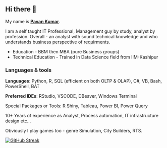 ## Hi there 👋

<!--
**surpavan/surpavan** is a ✨ _special_ ✨ repository because its `README.md` (this file) appears on your GitHub profile.

Here are some ideas to get you started:

- 🔭 I’m currently working on ...
- 🌱 I’m currently learning ...
- 👯 I’m looking to collaborate on ...
- 🤔 I’m looking for help with ...
- 💬 Ask me about ...
- 📫 How to reach me: ...
- 😄 Pronouns: ...
- ⚡ Fun fact: ...
-->

My name is <ins>**Pavan Kumar**</ins>.

I am a self taught IT Professional, Management guy by study, analyst by profession. Overall - an analyst with sound technical knowledge and who understands business perspective of requirments.

* Education -  BBM then MBA (pure Business groups)
* Technical Education - Trained in Data Science field from IIM-Kashipur

### Languages & tools

**Languages**: Python, R, SQL (efficient on both OLTP & OLAP), C#, VB, Bash, PowerShell, BAT

**Preferred IDEs**: RStudio, VSCODE, DBeaver, Windows Terminal

Special Packages or Tools: R Shiny, Tableau, Power BI, Power Query

10+ Years of experience as Analyst, Process automation, IT infrastructure design etc...

Obviously I play games too - genre Simulation, City Builders, RTS.

<!--[![My Skills](https://skillicons.dev/icons?i=python,r,sql,cs,dotnet)](https://skillicons.dev) -->

<!--
https://streak-stats.demolab.com/demo/?user=surpavan&theme=transparent&hide_border=false&border_radius=4.5&locale=en&short_numbers=false&date_format=&mode=weekly&exclude_days=&sections=total%2Ccurrent%2Clongest&card_width=495&card_height=195&type=svg&background-type=solid&properties=background
-->

[![GitHub Streak](https://streak-stats.demolab.com?user=surpavan&theme=transparent&hide_current_streak=true)](https://git.io/streak-stats)
